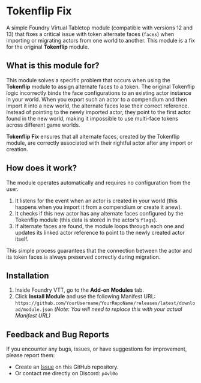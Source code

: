 # Tokenflip Fix

A simple Foundry Virtual Tabletop module (compatible with versions 12 and 13) that fixes a critical issue with token alternate faces (`faces`) when importing or migrating actors from one world to another. This module is a fix for the original **Tokenflip** module.

## What is this module for?

This module solves a specific problem that occurs when using the **Tokenflip** module to assign alternate faces to a token. The original Tokenflip logic incorrectly binds the face configurations to an existing actor instance in your world. When you export such an actor to a compendium and then import it into a new world, the alternate faces lose their correct reference. Instead of pointing to the newly imported actor, they point to the first actor found in the new world, making it impossible to use multi-face tokens across different game worlds.

**Tokenflip Fix** ensures that all alternate faces, created by the Tokenflip module, are correctly associated with their rightful actor after any import or creation.

## How does it work?

The module operates automatically and requires no configuration from the user.

1.  It listens for the event when an actor is created in your world (this happens when you import it from a compendium or create it anew).
2.  It checks if this new actor has any alternate faces configured by the Tokenflip module (this data is stored in the actor's `flags`).
3.  If alternate faces are found, the module loops through each one and updates its linked actor reference to point to the newly created actor itself.

This simple process guarantees that the connection between the actor and its token faces is always preserved correctly during migration.

## Installation

1.  Inside Foundry VTT, go to the **Add-on Modules** tab.
2.  Click **Install Module** and use the following Manifest URL:
    `https://github.com/YourUsername/YourRepoName/releases/latest/download/module.json`
    *(Note: You will need to replace this with your actual Manifest URL)*

## Feedback and Bug Reports

If you encounter any bugs, issues, or have suggestions for improvement, please report them:
-   Create an [Issue](https://github.com/p4vl0-dev/Token-Flip-Fix/issues) on this GitHub repository.
-   Or contact me directly on Discord: `p4vl0o`
